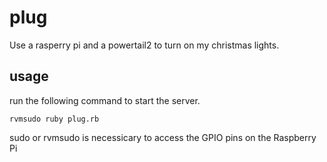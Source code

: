# plug
Use a rasperry pi and a powertail2 to turn on my christmas lights.

## usage

run the following command to start the server.

`rvmsudo ruby plug.rb`

sudo or rvmsudo is necessicary to access the GPIO pins on the Raspberry Pi
